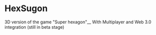 # HexSugon
3D version of the game "Super hexagon"__
With Multiplayer and Web 3.0 integration (still in beta stage)